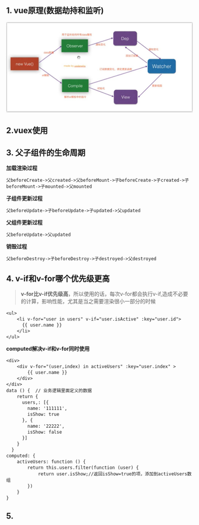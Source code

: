 ## 1. vue原理(数据劫持和监听)

![avatar](../images/interview/vue_theory.jpg)

## 2.vuex使用



## 3. 父子组件的生命周期

**加载渲染过程**

```text
父beforeCreate->父created->父beforeMount->子beforeCreate->子created->子beforeMount->子mounted->父mounted
```

**子组件更新过程**

```text
父beforeUpdate->子beforeUpdate->子updated->父updated
```

**父组件更新过程**

```text
父beforeUpdate->父updated
```

**销毁过程**

```text
父beforeDestroy->子beforeDestroy->子destroyed->父destroyed
```



## 4. v-if和v-for哪个优先级更高

> **v-for比v-if优先级高**，所以使用的话，每次v-for都会执行v-if,造成不必要的计算，影响性能，尤其是当之需要渲染很小一部分的时候

```vue
<ul>
    <li v-for="user in users" v-if="user.isActive" :key="user.id">
      {{ user.name }}
    </li>
</ul>
```

**computed解决v-if和v-for同时使用**

```vue
<div>
	<div v-for="(user,index) in activeUsers" :key="user.index" >
		{{ user.name }} 
	</div>
</div>
data () {  // 业务逻辑里面定义的数据
    return {
      users,: [{
        name: '111111',
        isShow: true
      }, {
        name: '22222',
        isShow: false
      }]
    }
  }
computed: {
	activeUsers: function () {
		return this.users.filter(function (user) {
			return user.isShow;//返回isShow=true的项，添加到activeUsers数组
		})
	}
}
```

## 5. 